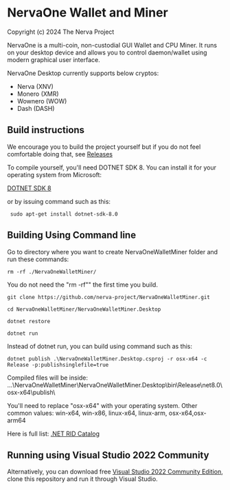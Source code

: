 # NervaOne Wallet and Miner
Copyright (c) 2024 The Nerva Project

NervaOne is a multi-coin, non-custodial GUI Wallet and CPU Miner. It runs on your desktop device and allows you to control daemon/wallet using modern graphical user interface.

NervaOne Desktop currently supports below cryptos:

- Nerva (XNV)
- Monero (XMR)
- Wownero (WOW)
- Dash (DASH)

## Build instructions
We encourage you to build the project yourself but if you do not feel comfortable doing that, see [Releases][releases-link]


To compile yourself, you'll need DOTNET SDK 8. You can install it for your operating system from Microsoft:

[DOTNET SDK 8][dotnet-sdk-8]


or by issuing command such as this:
```
 sudo apt-get install dotnet-sdk-8.0
```
 
## Building Using Command line
Go to directory where you want to create NervaOneWalletMiner folder and run these commands:

```
rm -rf ./NervaOneWalletMiner/
```
You do not need the "rm -rf"" the first time you build.

```
git clone https://github.com/nerva-project/NervaOneWalletMiner.git
```

```
cd NervaOneWalletMiner/NervaOneWalletMiner.Desktop
```

```
dotnet restore
```

```
dotnet run
```


Instead of dotnet run, you can build using command such as this:

```
dotnet publish .\NervaOneWalletMiner.Desktop.csproj -r osx-x64 -c Release -p:publishsinglefile=true
```

Compiled files will be inside:  ...\NervaOneWalletMiner\NervaOneWalletMiner.Desktop\bin\Release\net8.0\osx-x64\publish\

You'll need to replace "osx-x64" with your operating system. Other common values: 
win-x64, win-x86, linux-x64, linux-arm, osx-x64,osx-arm64

Here is full list: [.NET RID Catalog][rid-catalog]

## Running using Visual Studio 2022 Community
Alternatively, you can download free [Visual Studio 2022 Community Edition][visual-studio-2022], clone this repository and run it through Visual Studio.


<!-- Reference links -->
[dotnet-sdk-8]: https://dotnet.microsoft.com/en-us/download/dotnet/8.0
[releases-link]: https://github.com/nerva-project/NervaOneWalletMiner/releases
[rid-catalog]: https://learn.microsoft.com/en-us/dotnet/core/rid-catalog
[visual-studio-2022]: https://visualstudio.microsoft.com/vs/